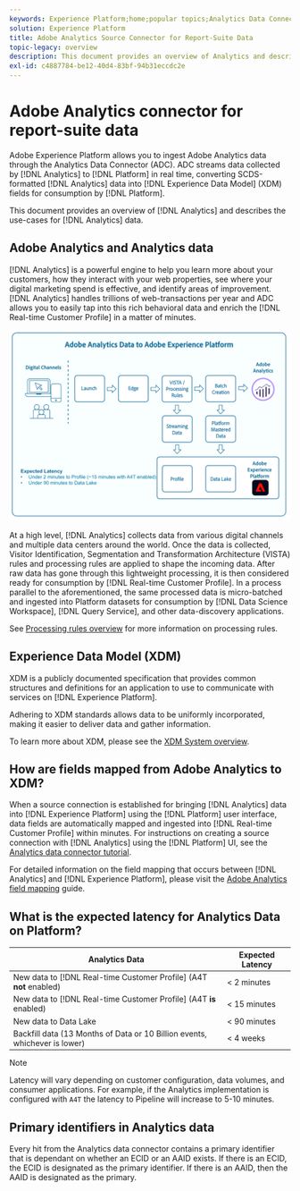 ```yaml
---
keywords: Experience Platform;home;popular topics;Analytics Data Connector;analytics;Analytics
solution: Experience Platform
title: Adobe Analytics Source Connector for Report-Suite Data
topic-legacy: overview
description: This document provides an overview of Analytics and describes the use-cases for Analytics data.
exl-id: c4887784-be12-40d4-83bf-94b31eccdc2e
---
```

# Adobe Analytics connector for report-suite data

Adobe Experience Platform allows you to ingest Adobe Analytics data through the Analytics Data Connector (ADC). ADC streams data collected by [!DNL Analytics] to [!DNL Platform] in real time, converting SCDS-formatted [!DNL Analytics] data into [!DNL Experience Data Model] (XDM) fields for consumption by [!DNL Platform].

This document provides an overview of [!DNL Analytics] and describes the use-cases for [!DNL Analytics] data.

## Adobe Analytics and Analytics data

[!DNL Analytics] is a powerful engine to help you learn more about your customers, how they interact with your web properties, see where your digital marketing spend is effective, and identify areas of improvement. [!DNL Analytics] handles trillions of web-transactions per year and ADC allows you to easily tap into this rich behavioral data and enrich the [!DNL Real-time Customer Profile] in a matter of minutes.

![](./images/analytics-data-experience-platform.png)

At a high level, [!DNL Analytics] collects data from various digital channels and multiple data centers around the world. Once the data is collected, Visitor Identification, Segmentation and Transformation Architecture (VISTA) rules and processing rules are applied to shape the incoming data. After raw data has gone through this lightweight processing, it is then considered ready for consumption by [!DNL Real-time Customer Profile]. In a process parallel to the aforementioned, the same processed data is micro-batched and ingested into Platform datasets for consumption by [!DNL Data Science Workspace], [!DNL Query Service], and other data-discovery applications.

See [Processing rules overview](https://docs.adobe.com/content/help/en/analytics/admin/admin-tools/processing-rules/processing-rules.html) for more information on processing rules.

## Experience Data Model (XDM)

XDM is a publicly documented specification that provides common structures and definitions for an application to use to communicate with services on [!DNL Experience Platform].

Adhering to XDM standards allows data to be uniformly incorporated, making it easier to deliver data and gather information.

To learn more about XDM, please see the [XDM System overview](../../../xdm/home.md).

## How are fields mapped from Adobe Analytics to XDM?

When a source connection is established for bringing [!DNL Analytics] data into [!DNL Experience Platform] using the [!DNL Platform] user interface, data fields are automatically mapped and ingested into [!DNL Real-time Customer Profile] within minutes. For instructions on creating a source connection with [!DNL Analytics] using the [!DNL Platform] UI, see the [Analytics data connector tutorial](../../tutorials/ui/create/adobe-applications/analytics.md).

For detailed information on the field mapping that occurs between [!DNL Analytics] and [!DNL Experience Platform], please visit the [Adobe Analytics field mapping](./mapping/analytics.md) guide.

## What is the expected latency for Analytics Data on Platform?

| Analytics Data | Expected Latency |
| -------------- | ---------------- |
| New data to [!DNL Real-time Customer Profile] (A4T **not** enabled) | < 2 minutes |
| New data to [!DNL Real-time Customer Profile] (A4T **is** enabled) | < 15 minutes |
| New data to Data Lake | < 90 minutes |
| Backfill data (13 Months of Data or 10 Billion events, whichever is lower) | < 4 weeks |

>[!NOTE]
>
>Latency will vary depending on customer configuration, data volumes, and consumer applications. For example, if the Analytics implementation is configured with `A4T` the latency to Pipeline will increase to 5-10 minutes.

## Primary identifiers in Analytics data

Every hit from the Analytics data connector contains a primary identifier that is dependant on whether an ECID or an AAID exists. If there is an ECID, the ECID is designated as the primary identifier. If there is an AAID, then the AAID is designated as the primary.
